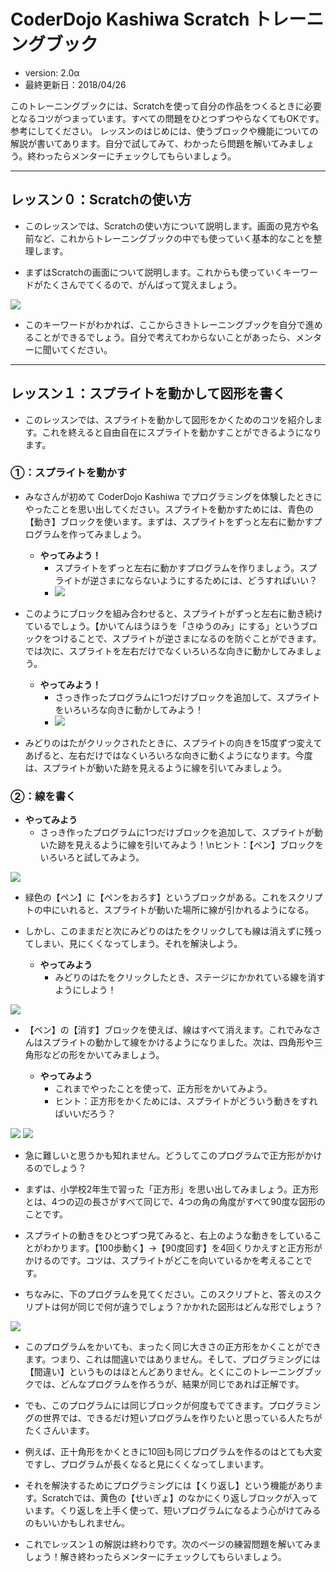 # CoderDojo Kashiwa Scratch トレーニングブック

* version: 2.0α
* 最終更新日：2018/04/26

このトレーニングブックには、Scratchを使って自分の作品をつくるときに必要となるコツがつまっています。すべての問題をひとつずつやらなくてもOKです。参考にしてください。
レッスンのはじめには、使うブロックや機能についての解説が書いてあります。自分で試してみて、わかったら問題を解いてみましょう。終わったらメンターにチェックしてもらいましょう。

---

## レッスン０：Scratchの使い方

* このレッスンでは、Scratchの使い方について説明します。画面の見方や名前など、これからトレーニングブックの中でも使っていく基本的なことを整理します。

* まずはScratchの画面について説明します。これからも使っていくキーワードがたくさんでてくるので、がんばって覚えましょう。

![](https://i.imgur.com/5J2ZrSp.png)

* このキーワードがわかれば、ここからさきトレーニングブックを自分で進めることができるでしょう。自分で考えてわからないことがあったら、メンターに聞いてください。

---

## レッスン１：スプライトを動かして図形を書く
* このレッスンでは、スプライトを動かして図形をかくためのコツを紹介します。これを終えると自由自在にスプライトを動かすことができるようになります。

### ①：スプライトを動かす
* みなさんが初めて CoderDojo Kashiwa でプログラミングを体験したときにやったことを思い出してください。スプライトを動かすためには、青色の【動き】ブロックを使います。まずは、スプライトをずっと左右に動かすプログラムを作ってみましょう。
    * **やってみよう！**
        * スプライトをずっと左右に動かすプログラムを作りましょう。スプライトが逆さまにならないようにするためには、どうすればいい？
        * ![](https://i.imgur.com/jgZm25V.png)

* このようにブロックを組み合わせると、スプライトがずっと左右に動き続けているでしょう。【かいてんほうほうを「さゆうのみ」にする」というブロックをつけることで、スプライトが逆さまになるのを防ぐことができます。では次に、スプライトを左右だけでなくいろいろな向きに動かしてみましょう。

    * **やってみよう！**
        * さっき作ったプログラムに1つだけブロックを追加して、スプライトをいろいろな向きに動かしてみよう！
        * ![](https://i.imgur.com/TT8iNGZ.png)

* みどりのはたがクリックされたときに、スプライトの向きを15度ずつ変えてあげると、左右だけではなくいろいろな向きに動くようになります。今度は、スプライトが動いた跡を見えるように線を引いてみましょう。

### ②：線を書く
* **やってみよう**
    * さっき作ったプログラムに1つだけブロックを追加して、スプライトが動いた跡を見えるように線を引いてみよう！\nヒント：【ペン】ブロックをいろいろと試してみよう。

![](https://i.imgur.com/CEsplCu.png)

* 緑色の【ペン】に【ペンをおろす】というブロックがある。これをスクリプトの中にいれると、スプライトが動いた場所に線が引かれるようになる。

* しかし、このままだと次にみどりのはたをクリックしても線は消えずに残ってしまい、見にくくなってしまう。それを解決しよう。

    * **やってみよう**
        * みどりのはたをクリックしたとき、ステージにかかれている線を消すようにしよう！

![](https://i.imgur.com/7ZuzdIA.png)

* 【ペン】の【消す】ブロックを使えば、線はすべて消えます。これでみなさんはスプライトの動かして線をかけるようになりました。次は、四角形や三角形などの形をかいてみましょう。

    * **やってみよう**
        * これまでやったことを使って、正方形をかいてみよう。
        * ヒント：正方形をかくためには、スプライトがどういう動きをすればいいだろう？

![](https://i.imgur.com/8wuqMiI.png)
![](https://i.imgur.com/UYzOzsP.png)

* 急に難しいと思うかも知れません。どうしてこのプログラムで正方形がかけるのでしょう？
* まずは、小学校2年生で習った「正方形」を思い出してみましょう。正方形とは、4つの辺の長さがすべて同じで、4つの角の角度がすべて90度な図形のことです。
* スプライトの動きをひとつずつ見てみると、右上のような動きをしていることがわかります。【100歩動く】→【90度回す】を4回くりかえすと正方形がかけるのです。コツは、スプライトがどこを向いているかを考えることです。

* ちなみに、下のプログラムを見てください。このスクリプトと、答えのスクリプトは何が同じで何が違うでしょう？かかれた図形はどんな形でしょう？

![](https://i.imgur.com/vHdNQ9x.png)

* このプログラムをかいても、まったく同じ大きさの正方形をかくことができます。つまり、これは間違いではありません。そして、プログラミングには【間違い】というものはほとんどありません。とくにこのトレーニングブックでは、どんなプログラムを作ろうが、結果が同じであれば正解です。
* でも、このプログラムには同じブロックが何度もでてきます。プログラミングの世界では、できるだけ短いプログラムを作りたいと思っている人たちがたくさんいます。
* 例えば、正十角形をかくときに10回も同じプログラムを作るのはとても大変ですし、プログラムが長くなると見にくくなってしまいます。
* それを解決するためにプログラミングには【くり返し】という機能があります。Scratchでは、黄色の【せいぎょ】のなかにくり返しブロックが入っています。くり返しを上手く使って、短いプログラムになるよう心がけてみるのもいいかもしれません。

* これでレッスン１の解説は終わりです。次のページの練習問題を解いてみましょう！解き終わったらメンターにチェックしてもらいましょう。